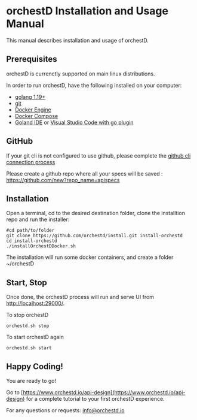 # orchestD Installation and Usage Manual
This manual describes installation and usage of orchestD.

## Prerequisites 

orchestD is currenctly supported on main linux distributions.

In order to run orchestD, have the following installed on your computer:
* [golang 1.19+](https://go.dev/doc/install)    
* [git](https://git-scm.com/book/en/v2/Getting-Started-Installing-Git)
* [Docker Engine](https://docs.docker.com/engine/install/)
* [Docker Compose](https://docs.docker.com/compose/install/)
* [Goland IDE](https://www.jetbrains.com/go/) or [Visual Studio Code with go plugin](https://learn.microsoft.com/en-us/azure/developer/go/configure-visual-studio-code)


## GitHub

If your git cli is not configured to use github, please complete the [github cli connection process](https://github.com/orchestd/install/tree/main/connect-github.md)

Please create a github repo where all your specs will be saved : https://github.com/new?repo_name=apispecs

## Installation

Open a terminal, cd to the desired destination folder, clone the installtion repo and run the installer:
```
#cd path/to/folder
git clone https://github.com/orchestd/install.git install-orchestd
cd install-orchestd
./installOrchestDDocker.sh
```

The installation will run some docker containers, and create a folder ~/orchestD

## Start, Stop 

Once done, the orchestD process will run and serve UI from [http://localhost:29000/](http://localhost:29000/).

To stop orchestD
```
orchestd.sh stop
```

To start orchestD again
```
orchestd.sh start
```

## Happy Coding!

You are ready to go!

Go to  [https://www.orchestd.io/api-design](https://www.orchestd.io/api-design) for a complete tutorial to your first orchestD experience.

For any questions or requests: [info@orchestd.io](mailto:info@orchestd.io)


